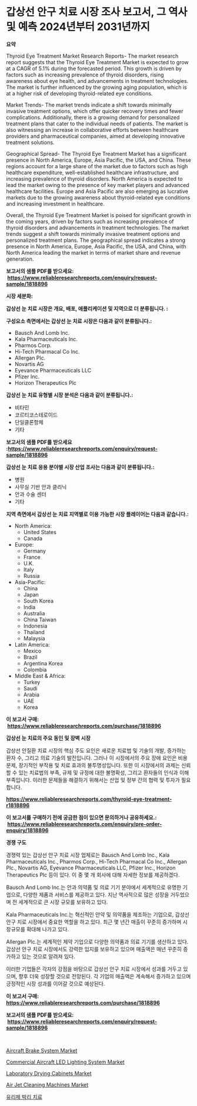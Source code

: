 <p><h1>갑상선 안구 치료 시장 조사 보고서, 그 역사 및 예측 2024년부터 2031년까지</h1></p><p><strong>요약</strong></p>
<p><p>Thyroid Eye Treatment Market Research Reports- The market research report suggests that the Thyroid Eye Treatment Market is expected to grow at a CAGR of 5.1% during the forecasted period. This growth is driven by factors such as increasing prevalence of thyroid disorders, rising awareness about eye health, and advancements in treatment technologies. The market is further influenced by the growing aging population, which is at a higher risk of developing thyroid-related eye conditions.</p><p>Market Trends- The market trends indicate a shift towards minimally invasive treatment options, which offer quicker recovery times and fewer complications. Additionally, there is a growing demand for personalized treatment plans that cater to the individual needs of patients. The market is also witnessing an increase in collaborative efforts between healthcare providers and pharmaceutical companies, aimed at developing innovative treatment solutions.</p><p>Geographical Spread- The Thyroid Eye Treatment Market has a significant presence in North America, Europe, Asia Pacific, the USA, and China. These regions account for a large share of the market due to factors such as high healthcare expenditure, well-established healthcare infrastructure, and increasing prevalence of thyroid disorders. North America is expected to lead the market owing to the presence of key market players and advanced healthcare facilities. Europe and Asia Pacific are also emerging as lucrative markets due to the growing awareness about thyroid-related eye conditions and increasing investment in healthcare.</p><p>Overall, the Thyroid Eye Treatment Market is poised for significant growth in the coming years, driven by factors such as increasing prevalence of thyroid disorders and advancements in treatment technologies. The market trends suggest a shift towards minimally invasive treatment options and personalized treatment plans. The geographical spread indicates a strong presence in North America, Europe, Asia Pacific, the USA, and China, with North America leading the market in terms of market share and revenue generation.</p></p>
<p><strong>보고서의 샘플 PDF를 받으세요: &nbsp;<a href="https://www.reliableresearchreports.com/enquiry/request-sample/1818896">https://www.reliableresearchreports.com/enquiry/request-sample/1818896</a></strong></p>
<p><strong>시장 세분화:</strong></p>
<p><strong> 갑상선 눈 치료 시장은 개요, 배포, 애플리케이션 및 지역으로 더 분류됩니다. :</strong></p>
<p><strong>구성요소 측면에서는 갑상선 눈 치료 시장은 다음과 같이 분류됩니다.:</strong></p>
<p><ul><li>Bausch And Lomb Inc.</li><li>Kala Pharmaceuticals Inc.</li><li>Pharmos Corp.</li><li>Hi-Tech Pharmacal Co Inc.</li><li>Allergan Plc.</li><li>Novartis AG</li><li>Eyevance Pharmaceuticals LLC</li><li>Pfizer Inc.</li><li>Horizon Therapeutics Plc</li></ul></p>
<p><strong> 갑상선 눈 치료 유형별 시장 분석은 다음과 같이 분류됩니다.:</strong></p>
<p><ul><li>비타민</li><li>코르티코스테로이드</li><li>단일클론항체</li><li>기타</li></ul></p>
<p><strong>보고서의 샘플 PDF를 받으세요 :<a href="https://www.reliableresearchreports.com/enquiry/request-sample/1818896">https://www.reliableresearchreports.com/enquiry/request-sample/1818896</a></strong></p>
<p><strong> 갑상선 눈 치료 응용 분야별 시장 산업 조사는 다음과 같이 분류됩니다.:</strong></p>
<p><ul><li>병원</li><li>사무실 기반 안과 클리닉</li><li>안과 수술 센터</li><li>기타</li></ul></p>
<p><strong>지역 측면에서 갑상선 눈 치료 지역별로 이용 가능한 시장 플레이어는 다음과 같습니다.:</strong></p>
<p><ul>
    <li>
        North America:
        <ul>
            <li>United States</li>
            <li>Canada</li>
        </ul>
    </li>
    <li>
        Europe:
        <ul>
            <li>Germany</li>
            <li>France</li>
            <li>U.K.</li>
            <li>Italy</li>
            <li>Russia</li>
        </ul>
    </li>
    <li>
        Asia-Pacific:
        <ul>
            <li>China</li>
            <li>Japan</li>
            <li>South Korea</li>
            <li>India</li>
            <li>Australia</li>
            <li>China Taiwan</li>
            <li>Indonesia</li>
            <li>Thailand</li>
            <li>Malaysia</li>
        </ul>
    </li>
    <li>
        Latin America:
        <ul>
            <li>Mexico</li>
            <li>Brazil</li>
            <li>Argentina Korea</li>
            <li>Colombia</li>
        </ul>
    </li>
    <li>
        Middle East & Africa:
        <ul>
            <li>Turkey</li>
            <li>Saudi</li>
            <li>Arabia</li>
            <li>UAE</li>
            <li>Korea</li>
        </ul>
    </li>
    </ul></p>
<p><strong>이 보고서 구매: &nbsp;<a href="https://www.reliableresearchreports.com/purchase/1818896">https://www.reliableresearchreports.com/purchase/1818896</a></strong></p>
<p><strong>갑상선 눈 치료의 주요 동인 및 장벽 시장</strong></p>
<p><p>갑상선 안질환 치료 시장의 핵심 주도 요인은 새로운 치료법 및 기술의 개발, 증가하는 환자 수, 그리고 의료 기술의 발전입니다. 그러나 이 시장에서의 주요 장애 요인은 비용 문제, 장기적인 부작용 및 치료 효과의 불투명성입니다. 또한 이 시장에서의 과제는 신뢰할 수 있는 치료법의 부족, 규제 및 규정에 대한 불명확성, 그리고 환자들의 인식과 이해 부족입니다. 이러한 문제들을 해결하기 위해서는 산업 및 정부 간의 협력 및 투자가 필요합니다.</p></p>
<p><strong><a href="https://www.reliableresearchreports.com/thyroid-eye-treatment-r1818896">https://www.reliableresearchreports.com/thyroid-eye-treatment-r1818896</a></strong></p>
<p><strong>이 보고서를 구매하기 전에 궁금한 점이 있으면 문의하거나 공유하세요.: &nbsp;<a href="https://www.reliableresearchreports.com/enquiry/pre-order-enquiry/1818896">https://www.reliableresearchreports.com/enquiry/pre-order-enquiry/1818896</a></strong></p>
<p><strong>경쟁 구도</strong></p>
<p><p>경쟁력 있는 갑상선 안구 치료 시장 업체로는 Bausch And Lomb Inc., Kala Pharmaceuticals Inc., Pharmos Corp., Hi-Tech Pharmacal Co Inc., Allergan Plc., Novartis AG, Eyevance Pharmaceuticals LLC, Pfizer Inc., Horizon Therapeutics Plc 등이 있다. 이 중 몇 개 회사에 대해 자세한 정보를 제공하겠다.</p><p>Bausch And Lomb Inc.는 안과 의약품 및 의료 기기 분야에서 세계적으로 유명한 기업으로, 다양한 제품과 서비스를 제공하고 있다. 지난 역사적으로 많은 성장을 거두었으며 전 세계적으로 큰 시장 규모를 보유하고 있다.</p><p>Kala Pharmaceuticals Inc.는 혁신적인 안약 및 의약품을 제조하는 기업으로, 갑상선 안구 치료 시장에서 중요한 역할을 하고 있다. 최근 몇 년간 매출이 꾸준히 증가하며 시장규모를 확대해 나가고 있다.</p><p>Allergan Plc.는 세계적인 제약 기업으로 다양한 의약품과 의료 기기를 생산하고 있다. 갑상선 안구 치료 시장에서도 강력한 입지를 보유하고 있으며 매출액은 매년 꾸준히 증가하고 있는 것으로 알려져 있다.</p><p>이러한 기업들은 각자의 강점을 바탕으로 갑상선 안구 치료 시장에서 성과를 거두고 있으며, 향후 더욱 성장할 것으로 전망된다. 각 기업의 매출액은 계속해서 증가하고 있으며 긍정적인 시장 성과를 이어갈 것으로 예상된다.</p></p>
<p><strong>이 보고서 구매: &nbsp; <a href="https://www.reliableresearchreports.com/purchase/1818896">https://www.reliableresearchreports.com/purchase/1818896</a></strong></p>
<p><strong>보고서의 샘플 PDF를 받으세요: &nbsp;<a href="https://www.reliableresearchreports.com/enquiry/request-sample/1818896">https://www.reliableresearchreports.com/enquiry/request-sample/1818896</a></strong><strong></strong></p>
<p>&nbsp;</p>
<p><p><a href="https://issuu.com/reportprime-2/docs/aircraft-brake-system-market-size-2030.pptx">Aircraft Brake System Market</a></p><p><a href="https://view.publitas.com/reportprime-1/commercial-aircraft-led-lighting-system-market-insight-market-trends-growth-forecasted-from-2024-to-2031/">Commercial Aircraft LED Lighting System Market</a></p><p><a href="https://github.com/yoshih12/Market-Research-Report-List-3/blob/main/laboratory-drying-cabinets-market.md">Laboratory Drying Cabinets Market</a></p><p><a href="https://github.com/castoriffic/Market-Research-Report-List-4/blob/main/air-jet-cleaning-machines-market.md">Air Jet Cleaning Machines Market</a></p><p><a href="https://github.com/BrettWeberrt8767765/Market-Research-Report-List-1/blob/main/314369629359.md">유리체 박리 치료</a></p></p>